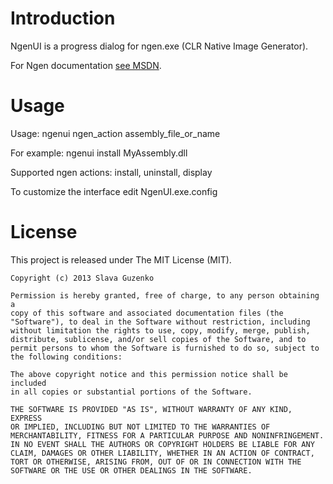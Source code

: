# Introduction

NgenUI is a progress dialog for ngen.exe (CLR Native Image Generator).

For Ngen documentation [see MSDN](http://msdn.microsoft.com/en-us/library/6t9t5wcf.aspx).

# Usage

Usage: ngenui ngen_action assembly_file_or_name

For example: ngenui install MyAssembly.dll

Supported ngen actions: install, uninstall, display

To customize the interface edit NgenUI.exe.config

# License

This project is released under The MIT License (MIT).

	Copyright (c) 2013 Slava Guzenko 

	Permission is hereby granted, free of charge, to any person obtaining a 
	copy of this software and associated documentation files (the 
	"Software"), to deal in the Software without restriction, including 
	without limitation the rights to use, copy, modify, merge, publish, 
	distribute, sublicense, and/or sell copies of the Software, and to 
	permit persons to whom the Software is furnished to do so, subject to 
	the following conditions: 

	The above copyright notice and this permission notice shall be included 
	in all copies or substantial portions of the Software. 

	THE SOFTWARE IS PROVIDED "AS IS", WITHOUT WARRANTY OF ANY KIND, EXPRESS 
	OR IMPLIED, INCLUDING BUT NOT LIMITED TO THE WARRANTIES OF 
	MERCHANTABILITY, FITNESS FOR A PARTICULAR PURPOSE AND NONINFRINGEMENT. 
	IN NO EVENT SHALL THE AUTHORS OR COPYRIGHT HOLDERS BE LIABLE FOR ANY 
	CLAIM, DAMAGES OR OTHER LIABILITY, WHETHER IN AN ACTION OF CONTRACT, 
	TORT OR OTHERWISE, ARISING FROM, OUT OF OR IN CONNECTION WITH THE 
	SOFTWARE OR THE USE OR OTHER DEALINGS IN THE SOFTWARE. 
